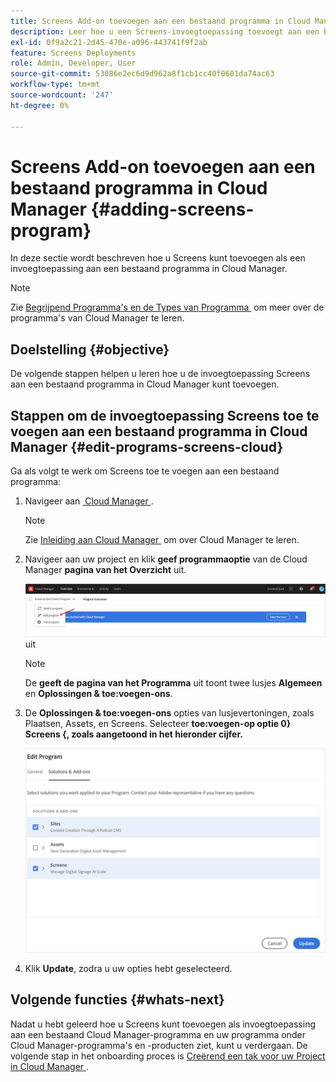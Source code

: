 ```yaml
---
title: Screens Add-on toevoegen aan een bestaand programma in Cloud Manager
description: Leer hoe u een Screens-invoegtoepassing toevoegt aan een bestaand programma in Cloud Manager for Screens as a Cloud Service.
exl-id: 0f9a2c21-2d45-470e-a096-443741f9f2ab
feature: Screens Deployments
role: Admin, Developer, User
source-git-commit: 53086e2ec6d9d962a8f1cb1cc40f0601da74ac63
workflow-type: tm+mt
source-wordcount: '247'
ht-degree: 0%

---
```


# Screens Add-on toevoegen aan een bestaand programma in Cloud Manager {#adding-screens-program}

In deze sectie wordt beschreven hoe u Screens kunt toevoegen als een invoegtoepassing aan een bestaand programma in Cloud Manager.

>[!NOTE]
>Zie [&#x200B; Begrijpend Programma&#39;s en de Types van Programma &#x200B;](https://experienceleague.adobe.com/docs/experience-manager-cloud-service/content/implementing/using-cloud-manager/programs/program-types.html?lang=nl-NL) om meer over de programma&#39;s van Cloud Manager te leren.

## Doelstelling {#objective}

De volgende stappen helpen u leren hoe u de invoegtoepassing Screens aan een bestaand programma in Cloud Manager kunt toevoegen.

## Stappen om de invoegtoepassing Screens toe te voegen aan een bestaand programma in Cloud Manager {#edit-programs-screens-cloud}

Ga als volgt te werk om Screens toe te voegen aan een bestaand programma:

1. Navigeer aan [&#x200B; Cloud Manager &#x200B;](https://my.cloudmanager.adobe.com/).

   >[!NOTE]
   >Zie [&#x200B; Inleiding aan Cloud Manager &#x200B;](https://experienceleague.adobe.com/docs/experience-manager-cloud-service/content/onboarding/journey/cloud-manager.html?lang=nl-NL) om over Cloud Manager te leren.

1. Navigeer aan uw project en klik **geef programmaoptie** van de Cloud Manager **pagina van het Overzicht** uit.

   ![&#x200B; geef programma &#x200B;](/help/screens-cloud/assets/onboarding/add-onexisting1.png) uit

   >[!NOTE]
   >De **geeft de pagina van het Programma** uit toont twee lusjes **Algemeen** en **Oplossingen &amp; toe:voegen-ons**.

1. De **Oplossingen &amp; toe:voegen-ons** opties van lusjevertoningen, zoals Plaatsen, Assets, en Screens. Selecteer **toe:voegen-op optie 0&rbrace; Screens &lbrace;, zoals aangetoond in het hieronder cijfer.**

   ![&#x200B; Screens toe:voegen-op optie &#x200B;](/help/screens-cloud/assets/onboarding/add-onexisting2.png)

1. Klik **Update**, zodra u uw opties hebt geselecteerd.

## Volgende functies {#whats-next}

Nadat u hebt geleerd hoe u Screens kunt toevoegen als invoegtoepassing aan een bestaand Cloud Manager-programma en uw programma onder Cloud Manager-programma&#39;s en -producten ziet, kunt u verdergaan. De volgende stap in het onboarding proces is [&#x200B; Creërend een tak voor uw Project in Cloud Manager &#x200B;](/help/screens-cloud/onboarding-screens-cloud/creating-a-branch.md).
